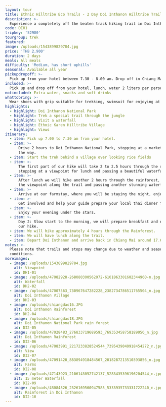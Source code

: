 ```yaml
---
layout: tour
title: Ethnic Hilltribe Eco Trails - 2 Day Doi Inthanon Hilltribe Trail
description: >-
  Experience a completely off the beaten track hiking trail in Doi Inthanon National Park, rich in fauna and flora. Incredibly scenic and non touristic. Here you will hike one of a kind special hiking trails. Hiking around 5 hours through the heart of the rain forests. Stop at 2 beautiful cascading waterfalls along the trail and have lunch at a viewpoint. Enjoy view points along the trail and arrive at a ethnic Karen Hilltribe village, learn about the traditional herbs and discover all the different things you can eat from the rainforest along the way. See rice paddys and local fruit orchards. On our 2 day trails will take you to sleep in our Farm stay on the rice fields of a Karen Hilltribe Village in Doi Inthanon National Park. A farm stay that Ethnic Hilltribe Eco Trails, has helped build and do skills development in homestay building and management.
code: DIH1
tripkey: '52980'
tourgroup: trek
featured:
image: /uploads/1543899829784.jpg
price: 'THB 2,900'
duration: 2 days
meals: All meals
difficulty: 'Medium, has short uphills'
seasonal: Available all year
pickupdropoff: >-
  Pick up from your hotel between 7.30 - 8.00 am. Drop off in Chiang Mai around 6.00 pm
included: >-
  Pick up and drop off from your hotel, lunch, water 2 liters per person only, English-speaking guide, porter and insurance.
notincluded: Extra water, snacks and soft drinks
whattobring: >-
  Wear shoes with grip suitable for trekking, swimsuit for enjoying at the waterfall and pack a warm layer, mornings and evenings can be chilly up in the mountains.
highlights:
  - highlight: Doi Inthanon National Park
  - highlight: Trek a special trail through the jungle
  - highlight: Visit a waterfall
  - highlight: Ethnic Karen Hilltribe Village
  - highlight: Views
itinerary:
  - item: Pick up 7.00 to 7.30 am from your hotel.
  - item: >-
      Drive 2 hours to Doi Inthanon National Park, stopping at a market along
      the way.
  - item: Start the trek behind a village over looking rice fields
  - item: >-
      The first part of our hike will take 2 to 2.5 hours through the rainforest
      stopping at a viewpoint for lunch and passing a beautiful waterfall.
  - item: >-
      After lunch we will hike another 2 hours through the rainforest, enjoying
      the viewpoint along the trail and passing another stunning waterfall.
  - item: >-
      Arrive at our farmstay, where you will be staying the night, enjoy the beautiful views around the farm.
  - item: >-
      Get involved and help your guide prepare your local thai dinner for the evening.
  - item: >-
      Enjoy your evening under the stars.
  - item: >-
      Day 2: Slow start to the morning, we will prepare breakfast and depart for
      our hike.
  - item: We will hike approximately 4 hours through the Rainforest.
  - item: We will have lunch along the trail.
  - item: Depart Doi Inthanon and arrive back in Chiang Mai around 17.00
notes: >-
  Please note that trails and stops may change due to weather and seasonal
  conditions.
moreimages:
  - image: /uploads/1543899829784.jpg
    alt: Viewpoint
    id: DH1-01
  - image: /uploads/47082928-268080300562072-6101863301602344960-n.jpg
    alt: Waterfall
    id: DH2-02
  - image: /uploads/47007563_730967647282228_2382734786511765504_n.jpg
    alt: Doi Inthanon Village
    id: DH2-03
  - image: /uploads/chiangdao16.JPG
    alt: Doi Inthanon Rainforest
    id: DH2-04
  - image: /uploads/chiangdao18.JPG
    alt: Doi Inthanon National Park rain forest
    id: DI2-05
  - image: /uploads/47028483_276833719689593_769353458758189056_n.jpg
    alt: Doi Inthanon Rainforest
    id: DI2-06
  - image: /uploads/47083991_2217233828524544_7395439040918454272_n.jpg
    alt: View
    id: DI2-07
  - image: /uploads/47091420_883894918484567_2018287213510393856_n.jpg
    alt: Farms
    id: DI2-08
  - image: /uploads/47143923_2106143052742137_5283435396196204544_n.jpg
    alt: 15 meter Waterfall
    id: DI2-09
  - image: /uploads/48084326_2326169560947585_5333935733331722240_n.jpg
    alt: Rainforest in Doi Inthanon
    id: DI2-10
---
```


